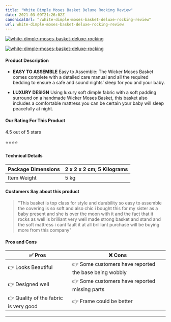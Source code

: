 ```yaml
---
title: "White Dimple Moses Basket Deluxe Rocking Review"
date: 2021-03-09T21:26:02Z
canonicalUrl: “/white-dimple-moses-basket-deluxe-rocking-review"
url: white-dimple-moses-basket-deluxe-rocking-review
---
```


[![white-dimple-moses-basket-deluxe-rocking](<https://images-eu.ssl-images-amazon.com/images/I/91ev0FWUV1L.__AC_SY300_SX300_QL70_ML2_.jpg>)](<https://www.amazon.co.uk/Dimple-Basket-Deluxe-Rocking-Starter/dp/B07NS29KTT/?tag=cutemosesbaskets-21>)

[![white-dimple-moses-basket-deluxe-rocking](</images/checkprice.webp>)](<https://www.amazon.co.uk/Dimple-Basket-Deluxe-Rocking-Starter/dp/B07NS29KTT/?tag=cutemosesbaskets-21>)

#### Product Description

- **EASY TO ASSEMBLE** Easy to Assemble: The Wicker Moses Basket comes complete with a detailed care manual and all the required bedding to ensure a safe and sound nights’ sleep for you and your baby.

- **LUXURY DESIGN** Using luxury soft dimple fabric with a soft padding surround on a handmade Wicker Moses Basket, this basket also includes a comfortable mattress you can be certain your baby will sleep peacefully at night.  

#### Our Rating For This Product

4.5 out of 5 stars

⭐⭐⭐⭐

#### Technical Details

| Package Dimensions | 2 x 2 x 2 cm; 5 Kilograms |
|--------------------|---------------------------|
| Item Weight        | 5 kg                      |

#### Customers Say about this product

>  "This basket is top class for style and durability so easy to assemble the covering is so soft and also chic i bought this for my sister as a baby present and she is over the moon with it and the fact that it rocks as well is brilliant very well made strong basket and stand and the soft mattress i cant fault it at all brilliant purchase will be buying more from this company"

#### Pros and Cons

| ✅  Pros | ❌ Cons |
|-|-|
| 👉 Looks Beautiful |👉 Some customers have reported the base being wobbly  |
| 👉 Designed well |👉 Some customers have reported missing parts  |
| 👉 Quality of the fabric is very good |👉 Frame could be better   |

---
